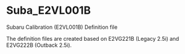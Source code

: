 # Suba_E2VL001B
Subaru Calibration (E2VL001B) Definition file

The definition files are created based on E2VG221B (Legacy 2.5i) and E2VG222B (Outback 2.5i).
